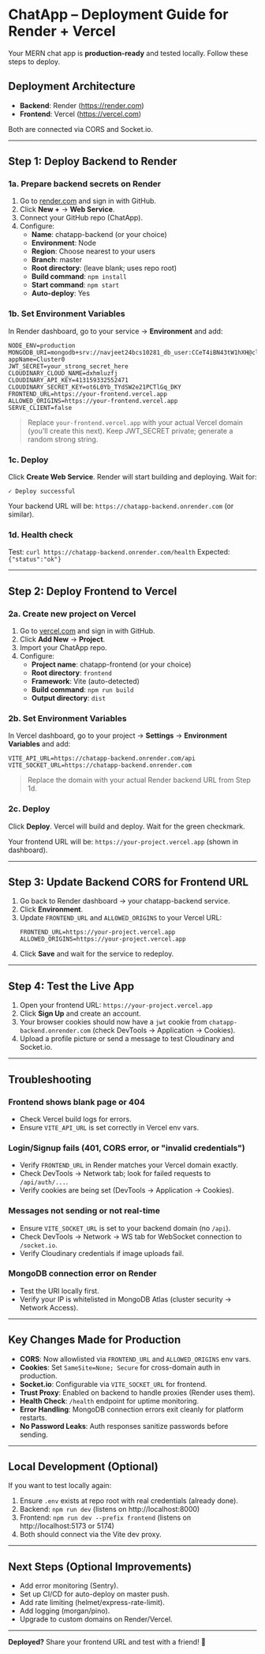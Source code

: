 # ChatApp – Deployment Guide for Render + Vercel

Your MERN chat app is **production-ready** and tested locally. Follow these steps to deploy.

## Deployment Architecture
- **Backend**: Render (https://render.com)
- **Frontend**: Vercel (https://vercel.com)

Both are connected via CORS and Socket.io.

---

## Step 1: Deploy Backend to Render

### 1a. Prepare backend secrets on Render

1. Go to [render.com](https://render.com) and sign in with GitHub.
2. Click **New +** → **Web Service**.
3. Connect your GitHub repo (ChatApp).
4. Configure:
   - **Name**: chatapp-backend (or your choice)
   - **Environment**: Node
   - **Region**: Choose nearest to your users
   - **Branch**: master
   - **Root directory**: (leave blank; uses repo root)
   - **Build command**: `npm install`
   - **Start command**: `npm start`
   - **Auto-deploy**: Yes

### 1b. Set Environment Variables

In Render dashboard, go to your service → **Environment** and add:

```
NODE_ENV=production
MONGODB_URI=mongodb+srv://navjeet24bcs10281_db_user:CCeT4iBN43tW1hXH@cluster0.ehk7orf.mongodb.net/?appName=Cluster0
JWT_SECRET=your_strong_secret_here
CLOUDINARY_CLOUD_NAME=dxhmluzfj
CLOUDINARY_API_KEY=413159332552471
CLOUDINARY_SECRET_KEY=ot6L0Yb_TYdSW2e21PCTlGq_DKY
FRONTEND_URL=https://your-frontend.vercel.app
ALLOWED_ORIGINS=https://your-frontend.vercel.app
SERVE_CLIENT=false
```

> Replace `your-frontend.vercel.app` with your actual Vercel domain (you'll create this next).
> Keep JWT_SECRET private; generate a random strong string.

### 1c. Deploy

Click **Create Web Service**. Render will start building and deploying. Wait for:
```
✓ Deploy successful
```

Your backend URL will be: `https://chatapp-backend.onrender.com` (or similar).

### 1d. Health check

Test: `curl https://chatapp-backend.onrender.com/health`
Expected: `{"status":"ok"}`

---

## Step 2: Deploy Frontend to Vercel

### 2a. Create new project on Vercel

1. Go to [vercel.com](https://vercel.com) and sign in with GitHub.
2. Click **Add New** → **Project**.
3. Import your ChatApp repo.
4. Configure:
   - **Project name**: chatapp-frontend (or your choice)
   - **Root directory**: `frontend`
   - **Framework**: Vite (auto-detected)
   - **Build command**: `npm run build`
   - **Output directory**: `dist`

### 2b. Set Environment Variables

In Vercel dashboard, go to your project → **Settings** → **Environment Variables** and add:

```
VITE_API_URL=https://chatapp-backend.onrender.com/api
VITE_SOCKET_URL=https://chatapp-backend.onrender.com
```

> Replace the domain with your actual Render backend URL from Step 1d.

### 2c. Deploy

Click **Deploy**. Vercel will build and deploy. Wait for the green checkmark.

Your frontend URL will be: `https://your-project.vercel.app` (shown in dashboard).

---

## Step 3: Update Backend CORS for Frontend URL

1. Go back to Render dashboard → your chatapp-backend service.
2. Click **Environment**.
3. Update `FRONTEND_URL` and `ALLOWED_ORIGINS` to your Vercel URL:
   ```
   FRONTEND_URL=https://your-project.vercel.app
   ALLOWED_ORIGINS=https://your-project.vercel.app
   ```
4. Click **Save** and wait for the service to redeploy.

---

## Step 4: Test the Live App

1. Open your frontend URL: `https://your-project.vercel.app`
2. Click **Sign Up** and create an account.
3. Your browser cookies should now have a `jwt` cookie from `chatapp-backend.onrender.com` (check DevTools → Application → Cookies).
4. Upload a profile picture or send a message to test Cloudinary and Socket.io.

---

## Troubleshooting

### Frontend shows blank page or 404
- Check Vercel build logs for errors.
- Ensure `VITE_API_URL` is set correctly in Vercel env vars.

### Login/Signup fails (401, CORS error, or "invalid credentials")
- Verify `FRONTEND_URL` in Render matches your Vercel domain exactly.
- Check DevTools → Network tab; look for failed requests to `/api/auth/...`.
- Verify cookies are being set (DevTools → Application → Cookies).

### Messages not sending or not real-time
- Ensure `VITE_SOCKET_URL` is set to your backend domain (no `/api`).
- Check DevTools → Network → WS tab for WebSocket connection to `/socket.io`.
- Verify Cloudinary credentials if image uploads fail.

### MongoDB connection error on Render
- Test the URI locally first.
- Verify your IP is whitelisted in MongoDB Atlas (cluster security → Network Access).

---

## Key Changes Made for Production

- **CORS**: Now allowlisted via `FRONTEND_URL` and `ALLOWED_ORIGINS` env vars.
- **Cookies**: Set `SameSite=None; Secure` for cross-domain auth in production.
- **Socket.io**: Configurable via `VITE_SOCKET_URL` for frontend.
- **Trust Proxy**: Enabled on backend to handle proxies (Render uses them).
- **Health Check**: `/health` endpoint for uptime monitoring.
- **Error Handling**: MongoDB connection errors exit cleanly for platform restarts.
- **No Password Leaks**: Auth responses sanitize passwords before sending.

---

## Local Development (Optional)

If you want to test locally again:

1. Ensure `.env` exists at repo root with real credentials (already done).
2. Backend: `npm run dev` (listens on http://localhost:8000)
3. Frontend: `npm run dev --prefix frontend` (listens on http://localhost:5173 or 5174)
4. Both should connect via the Vite dev proxy.

---

## Next Steps (Optional Improvements)

- Add error monitoring (Sentry).
- Set up CI/CD for auto-deploy on master push.
- Add rate limiting (helmet/express-rate-limit).
- Add logging (morgan/pino).
- Upgrade to custom domains on Render/Vercel.

---

**Deployed?** Share your frontend URL and test with a friend! 🎉
